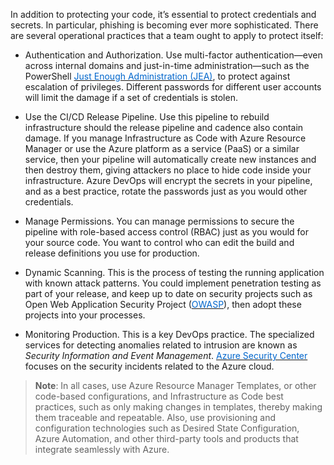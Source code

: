 
In addition to protecting your code, it’s essential to protect credentials and secrets. In particular, phishing is becoming ever more sophisticated. There are several operational practices that a team ought to apply to protect itself:

- Authentication and Authorization. Use multi-factor authentication—even across internal domains and just-in-time administration—such as the PowerShell <a href="http://aka.ms/jea" target="_blank"><span style="color: #0066cc;" color="#0066cc">Just Enough Administration (JEA)</span></a>, to protect against escalation of privileges. Different passwords for different user accounts will limit the damage if a set of credentials is stolen.

- Use the CI/CD Release Pipeline.  Use this pipeline to rebuild infrastructure should the release pipeline and cadence also contain damage. If you manage Infrastructure as Code with Azure Resource Manager or use the Azure platform as a service (PaaS) or a similar service, then your pipeline will automatically create new instances and then destroy them, giving attackers no place to hide code inside your infrastructure. Azure DevOps will encrypt the secrets in your pipeline, and as a best practice, rotate the passwords just as you would other credentials.

- Manage Permissions. You can manage permissions to secure the pipeline with role-based access control (RBAC) just as you would for your source code. You want to control who can edit the build and release definitions you use for production.

- Dynamic Scanning. This is the process of testing the running application with known attack patterns. You could implement penetration testing as part of your release, and keep up to date on security projects such as  Open Web Application Security Project (<a href="https://www.owasp.org" target="_blank"><span style="color: #0066cc;" color="#0066cc">OWASP</span></a>), then adopt these projects into your processes.

- Monitoring Production.  This is a key DevOps practice. The specialized services for detecting anomalies related to intrusion are known as *Security Information and Event Management*. <a href="https://azure.microsoft.com/en-us/services/security-center/" target="_blank"><span style="color: #0066cc;" color="#0066cc">Azure Security Center</span></a> focuses on the security incidents related to the Azure cloud.

> **Note**: In all cases, use Azure Resource Manager Templates, or other code-based configurations, and Infrastructure as Code best practices, such as only making changes in templates, thereby making them traceable and repeatable. Also, use provisioning and configuration technologies such as Desired State Configuration, Azure Automation, and other third-party tools and products that integrate seamlessly with Azure.
